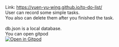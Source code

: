 Link: https://yuen-yu-wing.github.io/to-do-list/<br />
User can record some simple tasks.<br />
You also can delete them after you finished the task.<br /><br />
db.json is a local database.<br />
You can open gitpod<br />
[![Open in Gitpod](https://gitpod.io/button/open-in-gitpod.svg)](https://gitpod.io/#https://github.com/YUEN-YU-WING/to-do-list)
